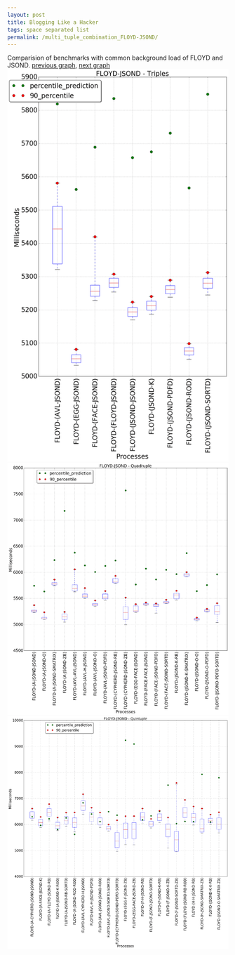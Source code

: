 ```yaml
---
layout: post
title: Blogging Like a Hacker
tags: space separated list
permalink: /multi_tuple_combination_FLOYD-JSOND/
---
```


Comparision of benchmarks with common background load of FLOYD and JSOND.
[previous graph](../multi_tuple_combination_FLOYD-H/), [next graph](../multi_tuple_combination_FLOYD-K/)
<img src="./images/triple/FLOYD/FLOYD-JSOND_box.png" alt="graph figure"><img src="./images/quadruple/FLOYD/FLOYD-JSOND_box.png" alt="graph figure"><img src="./images/quintuple/FLOYD/FLOYD-JSOND_box.png" alt="graph figure">